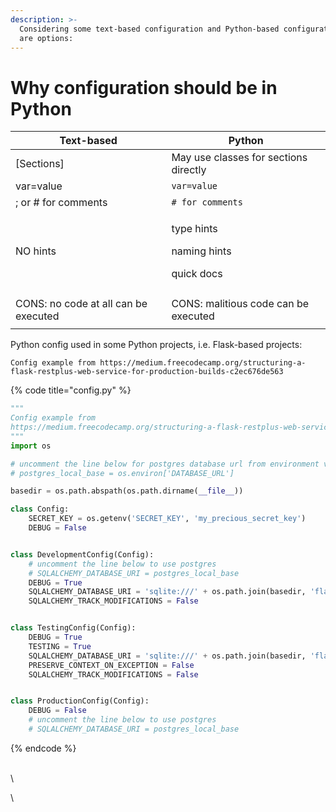 ```yaml
---
description: >-
  Considering some text-based configuration and Python-based configuration there
  are options:
---
```


# Why configuration should be in Python



| Text-based                           | Python                                                |
| ------------------------------------ | ----------------------------------------------------- |
| \[Sections]                          | May use classes for sections directly                 |
| var=value                            | `var=value`                                           |
| ; or # for comments                  | `# for comments`                                      |
| NO hints                             | <p>type hints</p><p>naming hints</p><p>quick docs</p> |
|                                      |                                                       |
| CONS: no code at all can be executed | CONS: malitious code can be executed                  |
|                                      |                                                       |

Python config used in some Python projects, i.e. Flask-based projects:&#x20;

```
Config example from https://medium.freecodecamp.org/structuring-a-flask-restplus-web-service-for-production-builds-c2ec676de563
```



{% code title="config.py" %}
```python
"""
Config example from 
https://medium.freecodecamp.org/structuring-a-flask-restplus-web-service-for-production-builds-c2ec676de563
"""
import os

# uncomment the line below for postgres database url from environment variable
# postgres_local_base = os.environ['DATABASE_URL']

basedir = os.path.abspath(os.path.dirname(__file__))

class Config:
    SECRET_KEY = os.getenv('SECRET_KEY', 'my_precious_secret_key')
    DEBUG = False


class DevelopmentConfig(Config):
    # uncomment the line below to use postgres
    # SQLALCHEMY_DATABASE_URI = postgres_local_base
    DEBUG = True
    SQLALCHEMY_DATABASE_URI = 'sqlite:///' + os.path.join(basedir, 'flask_boilerplate_main.db')
    SQLALCHEMY_TRACK_MODIFICATIONS = False


class TestingConfig(Config):
    DEBUG = True
    TESTING = True
    SQLALCHEMY_DATABASE_URI = 'sqlite:///' + os.path.join(basedir, 'flask_boilerplate_test.db')
    PRESERVE_CONTEXT_ON_EXCEPTION = False
    SQLALCHEMY_TRACK_MODIFICATIONS = False


class ProductionConfig(Config):
    DEBUG = False
    # uncomment the line below to use postgres
    # SQLALCHEMY_DATABASE_URI = postgres_local_base
```
{% endcode %}

\
\


\


